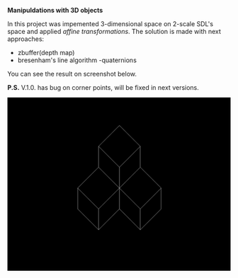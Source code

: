 <b>Manipuldations with 3D objects</b>

In this project was impemented 3-dimensional space on 2-scale SDL's space and applied <i>affine transformations</i>.
The solution is made with next approaches:
- zbuffer(depth map)
- bresenham's line algorithm
-quaternions

You can see the result on screenshot below.


<b>P.S.</b> V.1.0. has bug on corner points, will be fixed in next versions.


![Screenshot](SCREENSHOT.png)
